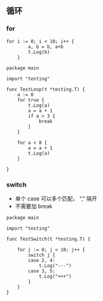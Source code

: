 ## 循环

### for

```
for i := 0; i < 10; i++ {
		a, b = b, a+b
		t.Log(b)
	}
```

```
package main

import "testing"

func TestLoop(t *testing.T) {
	a := 0
	for true {
		t.Log(a)
		a = a + 1
		if a > 3 {
			break
		}
	}

	for a < 8 {
		a = a + 1
		t.Log(a)
	}

}

```

### switch


- 单个 case 可以多个匹配， “,” 隔开
- 不需要加 break


```
package main

import "testing"

func TestSwitch(t *testing.T) {

	for j := 0; j < 10; j++ {
		switch j {
		case 2, 4:
			t.Log("---")
		case 3, 5:
			t.Log("+++")
		}
	}
}
```